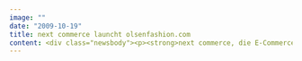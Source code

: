 ```yaml
---
image: ""
date: "2009-10-19"
title: next commerce launcht olsenfashion.com
content: <div class="newsbody"><p><strong>next commerce, die E-Commerce-Tochter von SinnerSchrader, hat für die Damenmodemarke Olsen das integrierte Marken- und Vertriebsportal olsenfashion.com gestartet. Nach dem Launch in Deutschland und Österreich steht in den nächsten Monaten der internationale Rollout an.</strong></p><p>Der Onlineshop zeigt das breiteste Sortiment aller Olsen-Stores in einer Form, die das Produkt zum Anfassen nahebringt und so optimale Entscheidungssicherheit bei den Konsumenten schafft. Eine innovative Präsentation der monatlichen Trendthemen sowie von Styling-Tipps gehört zur Onlineberatung. „olsenfashion.com ist Teil unserer Multi-Channel-Strategie, mit der wir die Marke Olsen schärfen und gemeinsam mit unseren Partnern weiter wachsen wollen“, so Carl-Michael Wolff, CEO von Olsen.</p><p>Der Onlineshop wird von next commerce als Generalunternehmer betrieben. Konzept, Design und Technologie stammen von SinnerSchrader, der Muttergesellschaft von next commerce. Technische Basis ist das SinnerSchrader Commerce Framework, das die leistungsfähige Darstellung von Produktinformationen und anderen Inhalten in sehr flexiblen Layouts ermöglicht.</p><p>Hinzu kommen die typischen Shop-Funktionen, die bereits in vielen Projekten erfolgreich eingesetzt wurden. Die sehr einfach bedienbare Administrationsoberfläche ist eine wichtige Voraussetzung für das aktive Shopmanagement durch das Team von next commerce.</p><p>Einzelne Prozessschritte der E-Commerce-Wertschöpfungskette übernehmen etablierte Kooperationspartner im Auftrag von next commerce. Hierzu zählen neben anderen Partnern myClip Studios für die 360°-Produktfotografie und Wirecard für die Zahlungsabwicklung.</p><p>„Wir freuen uns, mit Olsen den ersten Partner für unser neues Full-Service-Outsourcing-Angebot gefunden zu haben und den Shop wie geplant in Betrieb zu nehmen“ sagt Moritz Koch, Managing Director von next commerce. „Jetzt beginnt die Onlinevermarktung, in der wir die volle Kraft unseres marketingorientierten Kooperationsangebots ausspielen können.“</p><p><a href="http&#58;//www.olsenfashion.com">www.olsenfashion.com</a></p><p><a class="news-backlink" href="/de/"><svg class="svg-ico svg-ico--arrow-left"><use xlink&#58;href="#arrow-down"></use></svg>Zurück zur Presse Übersicht</a></p></div>
---
```

